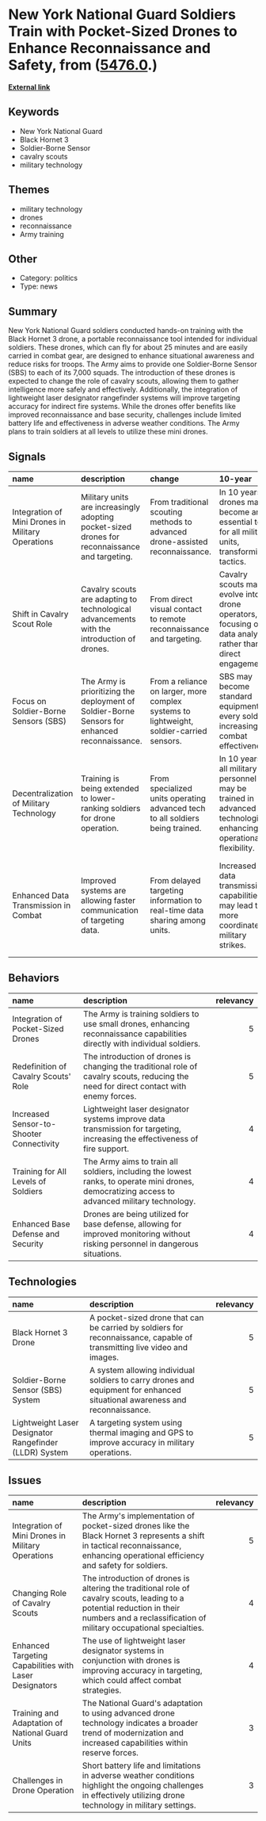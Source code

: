# __New York National Guard Soldiers Train with Pocket-Sized Drones to Enhance Reconnaissance and Safety__, from ([5476.0](https://kghosh.substack.com/p/5476.0).)

__[External link](https://taskandpurpose.com/news/national-guard-pocket-sized-drones/)__



## Keywords

* New York National Guard
* Black Hornet 3
* Soldier-Borne Sensor
* cavalry scouts
* military technology

## Themes

* military technology
* drones
* reconnaissance
* Army training

## Other

* Category: politics
* Type: news

## Summary

New York National Guard soldiers conducted hands-on training with the Black Hornet 3 drone, a portable reconnaissance tool intended for individual soldiers. These drones, which can fly for about 25 minutes and are easily carried in combat gear, are designed to enhance situational awareness and reduce risks for troops. The Army aims to provide one Soldier-Borne Sensor (SBS) to each of its 7,000 squads. The introduction of these drones is expected to change the role of cavalry scouts, allowing them to gather intelligence more safely and effectively. Additionally, the integration of lightweight laser designator rangefinder systems will improve targeting accuracy for indirect fire systems. While the drones offer benefits like improved reconnaissance and base security, challenges include limited battery life and effectiveness in adverse weather conditions. The Army plans to train soldiers at all levels to utilize these mini drones.

## Signals

| name                                              | description                                                                                    | change                                                                                   | 10-year                                                                                                         | driving-force                                                                                              |   relevancy |
|:--------------------------------------------------|:-----------------------------------------------------------------------------------------------|:-----------------------------------------------------------------------------------------|:----------------------------------------------------------------------------------------------------------------|:-----------------------------------------------------------------------------------------------------------|------------:|
| Integration of Mini Drones in Military Operations | Military units are increasingly adopting pocket-sized drones for reconnaissance and targeting. | From traditional scouting methods to advanced drone-assisted reconnaissance.             | In 10 years, drones may become an essential tool for all military units, transforming tactics.                  | The need for enhanced situational awareness and reduced risk to personnel drives drone integration.        |           4 |
| Shift in Cavalry Scout Role                       | Cavalry scouts are adapting to technological advancements with the introduction of drones.     | From direct visual contact to remote reconnaissance and targeting.                       | Cavalry scouts may evolve into drone operators, focusing on data analysis rather than direct engagement.        | Technological advancements in military equipment necessitate a shift in traditional roles.                 |           5 |
| Focus on Soldier-Borne Sensors (SBS)              | The Army is prioritizing the deployment of Soldier-Borne Sensors for enhanced reconnaissance.  | From a reliance on larger, more complex systems to lightweight, soldier-carried sensors. | SBS may become standard equipment for every soldier, increasing combat effectiveness.                           | The demand for quick, on-the-ground intelligence drives the development of SBS technology.                 |           5 |
| Decentralization of Military Technology           | Training is being extended to lower-ranking soldiers for drone operation.                      | From specialized units operating advanced tech to all soldiers being trained.            | In 10 years, all military personnel may be trained in advanced technologies, enhancing operational flexibility. | The need for adaptability in military operations encourages widespread tech training.                      |           4 |
| Enhanced Data Transmission in Combat              | Improved systems are allowing faster communication of targeting data.                          | From delayed targeting information to real-time data sharing among units.                | Increased data transmission capabilities may lead to more coordinated military strikes.                         | The emphasis on speed and accuracy in combat operations drives advancements in communication technologies. |           4 |

## Behaviors

| name                                     | description                                                                                                                                    |   relevancy |
|:-----------------------------------------|:-----------------------------------------------------------------------------------------------------------------------------------------------|------------:|
| Integration of Pocket-Sized Drones       | The Army is training soldiers to use small drones, enhancing reconnaissance capabilities directly with individual soldiers.                    |           5 |
| Redefinition of Cavalry Scouts' Role     | The introduction of drones is changing the traditional role of cavalry scouts, reducing the need for direct contact with enemy forces.         |           5 |
| Increased Sensor-to-Shooter Connectivity | Lightweight laser designator systems improve data transmission for targeting, increasing the effectiveness of fire support.                    |           4 |
| Training for All Levels of Soldiers      | The Army aims to train all soldiers, including the lowest ranks, to operate mini drones, democratizing access to advanced military technology. |           4 |
| Enhanced Base Defense and Security       | Drones are being utilized for base defense, allowing for improved monitoring without risking personnel in dangerous situations.                |           4 |

## Technologies

| name                                                   | description                                                                                                                |   relevancy |
|:-------------------------------------------------------|:---------------------------------------------------------------------------------------------------------------------------|------------:|
| Black Hornet 3 Drone                                   | A pocket-sized drone that can be carried by soldiers for reconnaissance, capable of transmitting live video and images.    |           5 |
| Soldier-Borne Sensor (SBS) System                      | A system allowing individual soldiers to carry drones and equipment for enhanced situational awareness and reconnaissance. |           5 |
| Lightweight Laser Designator Rangefinder (LLDR) System | A targeting system using thermal imaging and GPS to improve accuracy in military operations.                               |           5 |

## Issues

| name                                                   | description                                                                                                                                                                                   |   relevancy |
|:-------------------------------------------------------|:----------------------------------------------------------------------------------------------------------------------------------------------------------------------------------------------|------------:|
| Integration of Mini Drones in Military Operations      | The Army's implementation of pocket-sized drones like the Black Hornet 3 represents a shift in tactical reconnaissance, enhancing operational efficiency and safety for soldiers.             |           5 |
| Changing Role of Cavalry Scouts                        | The introduction of drones is altering the traditional role of cavalry scouts, leading to a potential reduction in their numbers and a reclassification of military occupational specialties. |           4 |
| Enhanced Targeting Capabilities with Laser Designators | The use of lightweight laser designator systems in conjunction with drones is improving accuracy in targeting, which could affect combat strategies.                                          |           4 |
| Training and Adaptation of National Guard Units        | The National Guard's adaptation to using advanced drone technology indicates a broader trend of modernization and increased capabilities within reserve forces.                               |           3 |
| Challenges in Drone Operation                          | Short battery life and limitations in adverse weather conditions highlight the ongoing challenges in effectively utilizing drone technology in military settings.                             |           3 |